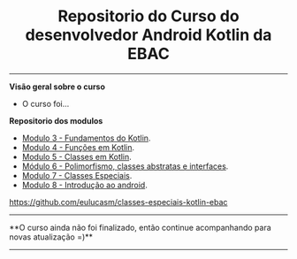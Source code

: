 <h1 align="center"> Repositorio do Curso do desenvolvedor Android Kotlin da EBAC</h1>
<hr/>

**Visão geral sobre o curso**

- O curso foi...

**Repositorio dos modulos**

- <a href="https://github.com/eulucasm/fundamentos-kotlin-ebac" target="_blank">Modulo 3 - Fundamentos do Kotlin</a>.
- <a href="https://github.com/eulucasm/funcoes-kotlin-ebac" target="_blank">Modulo 4 - Funções em Kotlin</a>.
- <a href="https://github.com/eulucasm/classes-kotlin-ebac" target="_blank">Modulo 5 - Classes em Kotlin</a>.
- <a href="https://github.com/eulucasm/polimorfismo-kotlin-ebac" target="_blank">Módulo 6 - Polimorfismo, classes abstratas e interfaces</a>.
- <a href="https://github.com/eulucasm/classes-especiais-kotlin-ebac" target="_blank">Modulo 7 - Classes Especiais</a>.
- <a href="https://github.com/eulucasm/modulo8_kotlin_ebac" target="_blank">Modulo 8 - Introdução ao android</a>.

https://github.com/eulucasm/classes-especiais-kotlin-ebac


<hr/>
**O curso ainda não foi finalizado, então continue acompanhando para novas atualização =)**
<hr/>
